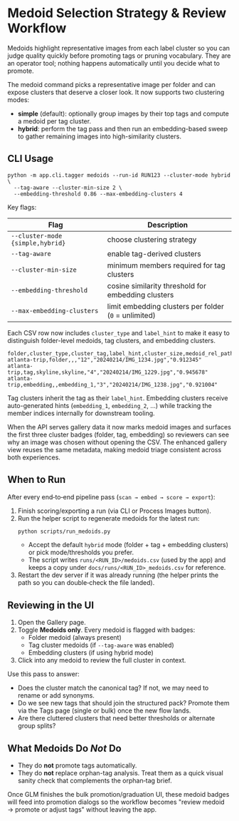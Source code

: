 # Medoid Selection Strategy & Review Workflow

Medoids highlight representative images from each label cluster so you can judge
quality quickly before promoting tags or pruning vocabulary. They are an
operator tool; nothing happens automatically until you decide what to promote.

The medoid command picks a representative image per folder and can expose
clusters that deserve a closer look. It now supports two clustering modes:

- **simple** (default): optionally group images by their top tags and compute a
  medoid per tag cluster.
- **hybrid**: perform the tag pass and then run an embedding-based sweep to
  gather remaining images into high-similarity clusters.

## CLI Usage

```
python -m app.cli.tagger medoids --run-id RUN123 --cluster-mode hybrid \
  --tag-aware --cluster-min-size 2 \
  --embedding-threshold 0.86 --max-embedding-clusters 4
```

Key flags:

| Flag | Description |
| --- | --- |
| `--cluster-mode {simple,hybrid}` | choose clustering strategy |
| `--tag-aware` | enable tag-derived clusters |
| `--cluster-min-size` | minimum members required for tag clusters |
| `--embedding-threshold` | cosine similarity threshold for embedding clusters |
| `--max-embedding-clusters` | limit embedding clusters per folder (`0` = unlimited) |

Each CSV row now includes `cluster_type` and `label_hint` to make it easy to
distinguish folder-level medoids, tag clusters, and embedding clusters.

```
folder,cluster_type,cluster_tag,label_hint,cluster_size,medoid_rel_path,cosine_to_centroid
atlanta-trip,folder,,,"12","20240214/IMG_1234.jpg","0.912345"
atlanta-trip,tag,skyline,skyline,"4","20240214/IMG_1229.jpg","0.945678"
atlanta-trip,embedding,,embedding_1,"3","20240214/IMG_1238.jpg","0.921004"
```

Tag clusters inherit the tag as their `label_hint`. Embedding clusters receive
auto-generated hints (`embedding_1`, `embedding_2`, …) while tracking the member
indices internally for downstream tooling.

When the API serves gallery data it now marks medoid images and surfaces the
first three cluster badges (folder, tag, embedding) so reviewers can see why an
image was chosen without opening the CSV. The enhanced gallery view reuses the
same metadata, making medoid triage consistent across both experiences.

## When to Run

After every end‑to‑end pipeline pass (`scan → embed → score → export`):

1. Finish scoring/exporting a run (via CLI or Process Images button).
2. Run the helper script to regenerate medoids for the latest run:
   ```bash
   python scripts/run_medoids.py
   ```
   * Accept the default `hybrid` mode (folder + tag + embedding clusters) or
     pick mode/thresholds you prefer.
   * The script writes `runs/<RUN_ID>/medoids.csv` (used by the app) and keeps a
     copy under `docs/runs/<RUN_ID>_medoids.csv` for reference.
3. Restart the dev server if it was already running (the helper prints the path
   so you can double‑check the file landed).

## Reviewing in the UI

1. Open the Gallery page.
2. Toggle **Medoids only**. Every medoid is flagged with badges:
   * Folder medoid (always present)
   * Tag cluster medoids (if `--tag-aware` was enabled)
   * Embedding clusters (if using hybrid mode)
3. Click into any medoid to review the full cluster in context.

Use this pass to answer:
- Does the cluster match the canonical tag? If not, we may need to rename or
  add synonyms.
- Do we see new tags that should join the structured pack? Promote them via the
  Tags page (single or bulk) once the new flow lands.
- Are there cluttered clusters that need better thresholds or alternate group
  splits?

## What Medoids Do *Not* Do

- They do **not** promote tags automatically.
- They do **not** replace orphan-tag analysis. Treat them as a quick visual
  sanity check that complements the orphan‑tag brief.

Once GLM finishes the bulk promotion/graduation UI, these medoid badges will
feed into promotion dialogs so the workflow becomes "review medoid → promote
or adjust tags" without leaving the app.
